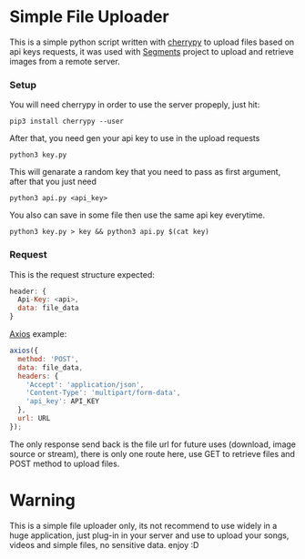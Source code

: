 # Simple File Uploader


This is a simple python script written with [cherrypy](https://cherrypy.org/) to upload files based on api keys requests, it was used with [Segments](https://github.com/AandersonL/Segments-Android) project to upload and retrieve images from a remote server.

### Setup

You will need cherrypy in order to use the server propeply, just hit:

```
pip3 install cherrypy --user
```

After that, you need gen your api key to use in the upload requests

```
python3 key.py
```
This will genarate a random key that you need to pass as first argument, after that you just need

```
python3 api.py <api_key>
```

You also can save in some file then use the same api key everytime.

```
python3 key.py > key && python3 api.py $(cat key)
```



### Request

This is the request structure expected:
```javascript
header: {
  Api-Key: <api>,
  data: file_data
}
```
[Axios](https://github.com/axios/axios) example:
```javascript
axios({
  method: 'POST',
  data: file_data,
  headers: {
    'Accept': 'application/json',
    'Content-Type': 'multipart/form-data',
    'api_key': API_KEY
  },
  url: URL
});
```
The only response send back is the file url for future uses (download, image source or stream), there is only one route here, use GET to retrieve files and POST method to upload files.
# Warning

This is a simple file uploader only, its not recommend to use widely in a huge application, just plug-in in your server and use to upload your songs, videos and simple files, no sensitive data. enjoy :D 
